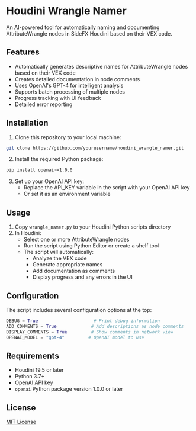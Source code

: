 # Houdini Wrangle Namer

An AI-powered tool for automatically naming and documenting AttributeWrangle nodes in SideFX Houdini based on their VEX code.

## Features

- Automatically generates descriptive names for AttributeWrangle nodes based on their VEX code
- Creates detailed documentation in node comments
- Uses OpenAI's GPT-4 for intelligent analysis
- Supports batch processing of multiple nodes
- Progress tracking with UI feedback
- Detailed error reporting

## Installation

1. Clone this repository to your local machine:
```bash
git clone https://github.com/yourusername/houdini_wrangle_namer.git
```

2. Install the required Python package:
```bash
pip install openai>=1.0.0
```

3. Set up your OpenAI API key:
   - Replace the API_KEY variable in the script with your OpenAI API key
   - Or set it as an environment variable

## Usage

1. Copy `wrangle_namer.py` to your Houdini Python scripts directory
2. In Houdini:
   - Select one or more AttributeWrangle nodes
   - Run the script using Python Editor or create a shelf tool
   - The script will automatically:
     - Analyze the VEX code
     - Generate appropriate names
     - Add documentation as comments
     - Display progress and any errors in the UI

## Configuration

The script includes several configuration options at the top:

```python
DEBUG = True                     # Print debug information
ADD_COMMENTS = True             # Add descriptions as node comments
DISPLAY_COMMENTS = True         # Show comments in network view
OPENAI_MODEL = "gpt-4"         # OpenAI model to use
```

## Requirements

- Houdini 19.5 or later
- Python 3.7+
- OpenAI API key
- `openai` Python package version 1.0.0 or later

## License

[MIT License](LICENSE)